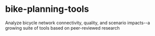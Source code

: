 # bike-planning-tools
Analyze bicycle network connectivity, quality, and scenario impacts--a growing suite of tools based on peer-reviewed research
